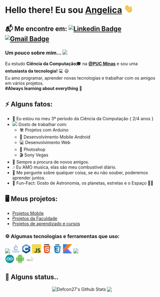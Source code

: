 


<h1> Hello there! Eu sou <a href="https://github.com/angelcomp">Angelica</a> <img src="https://raw.githubusercontent.com/ABSphreak/ABSphreak/master/gifs/Hi.gif" width="30px"> </h1>

 ## 📬 Me encontre em: [![Linkedin Badge](https://img.shields.io/badge/-LinkedIn-blue?style=flat-square&logo=Linkedin&logoColor=white&link=https://www.linkedin.com/in/hemanthkollipara/)](https://www.linkedin.com/in/angelica-santos-55a352150) [![Gmail Badge](https://img.shields.io/badge/-Gmail-d14836?style=flat-square&logo=Gmail&logoColor=white&link=mailto:defcon.sentinal95@gmail.com)](mailto:santosangelicassp@gmail.com) 

### Um pouco sobre mim...  <img src="https://media.giphy.com/media/VgCDAzcKvsR6OM0uWg/giphy.gif" width="50"> 

Eu estudo **Ciência da Computação**🎓 na  **[@PUC Minas](https://www.pucpcaldas.br)** e sou uma  **entusiasta da tecnologia!** 💻 😃  <br> Eu amo programar, aprender novas tecnologias e trabalhar com os amigos em vários projetos. <br> **#Always learning about everything** 🧠  <br/>

## ⚡️ Alguns fatos:

- 🔭 Eu estou no meu 3º período da Ciência da Computação { 2/4 anos }
- <img src="https://media.giphy.com/media/WUlplcMpOCEmTGBtBW/giphy.gif" width="30">  Gosto de trabalhar com:
  -  🛠 Projetos com Arduino
  -   📱 Desenvolvimento Mobile Android
  - 💻 Desenvolvimento Web
  - 🎨 Photoshop
  - 🎬 Sony Vegas
- 👥 Sempre a procura de novos amigos.
- 🎶 Eu AMO  musica, elas são meu combustível diário.
- 💬 Me pergunte sobre qualquer coisa, se eu não souber, poderemos aprender juntos.
- 🎉 Fun-Fact: Gosto de Astronomia, os planetas, estrelas e o Espaço 🚀✨

  
## 🖥️ Meus projetos:
- [Projetos Mobile](https://github.com/angelcomp/angelcomp/blob/main/mobile.md)
- [Projetos da Faculdade](https://github.com/angelcomp/angelcomp/blob/main/faculdade.md)
- [Projetos de aprendizado e cursos](https://github.com/angelcomp/angelcomp/blob/main/outros.md)

### ⚙️ Algumas tecnologias e ferramentas que uso:
<code><img height="30" src="https://avatars0.githubusercontent.com/u/1525981?s=200&v=4"></code> <code><img height="30" src="https://raw.githubusercontent.com/github/explore/80688e429a7d4ef2fca1e82350fe8e3517d3494d/topics/c/c.png"></code> <code><img height="30" src="https://raw.githubusercontent.com/github/explore/80688e429a7d4ef2fca1e82350fe8e3517d3494d/topics/cpp/cpp.png"></code> <code><img height="30" src="https://raw.githubusercontent.com/github/explore/80688e429a7d4ef2fca1e82350fe8e3517d3494d/topics/javascript/javascript.png"></code> <code><img height="30" src="https://raw.githubusercontent.com/github/explore/80688e429a7d4ef2fca1e82350fe8e3517d3494d/topics/html/html.png"></code> <code><img height="30" src="https://raw.githubusercontent.com/github/explore/80688e429a7d4ef2fca1e82350fe8e3517d3494d/topics/css/css.png"></code> <code><img height="30" src="https://raw.githubusercontent.com/github/explore/80688e429a7d4ef2fca1e82350fe8e3517d3494d/topics/kotlin/kotlin.png"></code> <code><img height="30" src="https://avatars3.githubusercontent.com/u/18133?s=200&v=4"></code> <code> <img height="30" src="https://raw.githubusercontent.com/github/explore/80688e429a7d4ef2fca1e82350fe8e3517d3494d/topics/arduino/arduino.png"></code> <code><img height="30" src="https://raw.githubusercontent.com/github/explore/80688e429a7d4ef2fca1e82350fe8e3517d3494d/topics/android/android.png"></code> <code><img height="30" src="https://raw.githubusercontent.com/github/explore/80688e429a7d4ef2fca1e82350fe8e3517d3494d/topics/mysql/mysql.png"></code>
 <br></details> 
 
## 🚀 Alguns status..
<p align="center">
<img align="center" src="https://github-readme-stats.vercel.app/api?username=angelcomp&show_icons=true&line_height=21&theme=dracula" alt="Defcon27's Github Stats" />
<img align="center" src="https://github-readme-stats.vercel.app/api/top-langs/?username=angelcomp&theme=dracula&line_height=27&layout=compact" />
</p>
